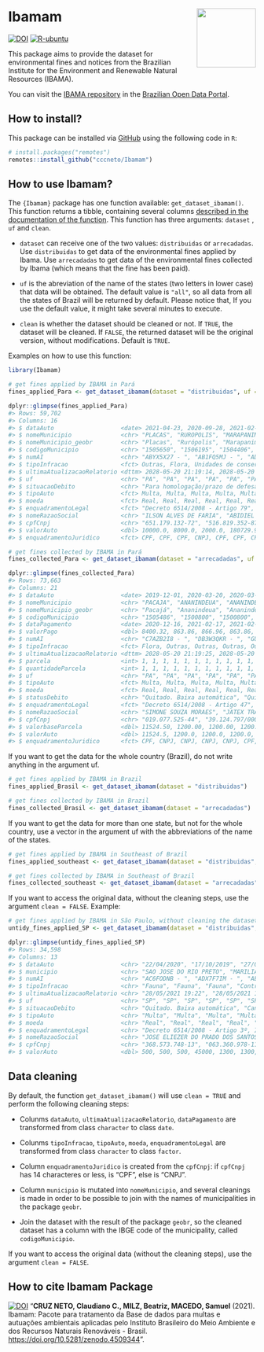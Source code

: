 
<!-- README.md is generated from README.Rmd. Please edit that file -->

# Ibamam <img src="man/figures/hexlogo.png" align="right" width = "120px"/>

<!-- badges: start -->

[![DOI](https://zenodo.org/badge/DOI/10.5281/zenodo.4509344.svg)](https://doi.org/10.5281/zenodo.4509344)
[![R-ubuntu](https://github.com/cccneto/Ibamam/actions/workflows/R-CMD-check-ubuntu.yaml/badge.svg)](https://github.com/cccneto/Ibamam/actions/workflows/R-CMD-check-ubuntu.yaml)
<!-- badges: end -->

This package aims to provide the dataset for environmental fines and
notices from the Brazilian Institute for the Environment and Renewable
Natural Resources (IBAMA).

You can visit the [IBAMA
repository](https://dados.gov.br/organization/instituto-brasileiro-do-meio-ambiente-e-dos-recursos-naturais-renovaveis-ibama)
in the [Brazilian Open Data Portal](https://dados.gov.br/).

## How to install?

This package can be installed via [GitHub](https://github.com/) using
the following code in `R`:

``` r
# install.packages("remotes")
remotes::install_github("cccneto/Ibamam")
```

## How to use **Ibamam**?

The `{Ibamam}` package has one function available:
`get_dataset_ibamam()`. This function returns a tibble, containing
several columns [described in the documentation of the
function](https://cccneto.github.io/Ibamam/reference/get_dataset_ibamam.html#value).
This function has three arguments: `dataset` , `uf` and `clean`.

-   `dataset` can receive one of the two values: `distribuidas` or
    `arrecadadas`. Use `distribuidas` to get data of the environmental
    fines applied by Ibama. Use `arrecadadas` to get data of the
    environmental fines collected by Ibama (which means that the fine
    has been paid).

-   `uf` is the abreviation of the name of the states (two letters in
    lower case) that data will be obtained. The default value is
    `"all"`, so all data from all the states of Brazil will be returned
    by default. Please notice that, If you use the default value, it
    might take several minutes to execute.

-   `clean` is whether the dataset should be cleaned or not. If `TRUE`,
    the dataset will be cleaned. If `FALSE`, the returned dataset will
    be the original version, without modifications. Default is `TRUE`.

Examples on how to use this function:

``` r
library(Ibamam)

# get fines applied by IBAMA in Pará
fines_applied_Para <- get_dataset_ibamam(dataset = "distribuidas", uf = "PA")

dplyr::glimpse(fines_applied_Para)
#> Rows: 59,702
#> Columns: 16
#> $ dataAuto                   <date> 2021-04-23, 2020-09-28, 2021-02-10, 2020-0…
#> $ nomeMunicipio              <chr> "PLACAS", "RUROPOLIS", "MARAPANIM", "PRAINH…
#> $ nomeMunicipio_geobr        <chr> "Placas", "Rurópolis", "Marapanim", "Prainh…
#> $ codigoMunicipio            <chr> "1505650", "1506195", "1504406", "1506005",…
#> $ numAI                      <chr> "ABYX5X27 - ", "AB1FQ5MJ - ", "AD6DF079 - "…
#> $ tipoInfracao               <fct> Outras, Flora, Unidades de conservação, Flo…
#> $ ultimaAtualizacaoRelatorio <dttm> 2028-05-20 21:19:14, 2028-05-20 21:19:14, …
#> $ uf                         <chr> "PA", "PA", "PA", "PA", "PA", "PA", "PA", "…
#> $ situacaoDebito             <chr> "Para homologação/prazo de defesa", "Para h…
#> $ tipoAuto                   <fct> Multa, Multa, Multa, Multa, Multa, Multa, M…
#> $ moeda                      <fct> Real, Real, Real, Real, Real, Real, Real, R…
#> $ enquadramentoLegal         <fct> "Decreto 6514/2008 - Artigo 79", "Decreto 6…
#> $ nomeRazaoSocial            <chr> "ILSON ALVES DE FARIA", "ABIDIEL CELESTINO …
#> $ cpfCnpj                    <chr> "651.179.132-72", "516.819.352-87", "667.55…
#> $ valorAuto                  <dbl> 10000.0, 8000.0, 2000.0, 180729.9, 2015000.…
#> $ enquadramentoJuridico      <fct> CPF, CPF, CPF, CNPJ, CPF, CPF, CPF, CNPJ, C…

# get fines collected by IBAMA in Pará
fines_collected_Para <- get_dataset_ibamam(dataset = "arrecadadas", uf = "PA")

dplyr::glimpse(fines_collected_Para)
#> Rows: 73,663
#> Columns: 21
#> $ dataAuto                   <date> 2019-12-01, 2020-03-20, 2020-03-10, 2020-0…
#> $ nomeMunicipio              <chr> "PACAJA", "ANANINDEUA", "ANANINDEUA", "ANAN…
#> $ nomeMunicipio_geobr        <chr> "Pacajá", "Ananindeua", "Ananindeua", "Anan…
#> $ codigoMunicipio            <chr> "1505486", "1500800", "1500800", "1500800",…
#> $ dataPagamento              <date> 2020-12-16, 2021-02-17, 2021-02-22, 2021-0…
#> $ valorPago                  <dbl> 8400.32, 863.86, 866.96, 863.86, 863.86, 10…
#> $ numAI                      <chr> "C7AZB2I8 - ", "DB3W3QKR - ", "GUN4XIPO - "…
#> $ tipoInfracao               <fct> Flora, Outras, Outras, Outras, Outras, Flor…
#> $ ultimaAtualizacaoRelatorio <dttm> 2028-05-20 21:19:25, 2028-05-20 21:19:25, …
#> $ parcela                    <int> 1, 1, 1, 1, 1, 1, 1, 1, 1, 1, 1, 1, 1, 2, 3…
#> $ quantidadeParcela          <int> 1, 1, 1, 1, 1, 1, 1, 1, 1, 1, 1, 30, 1, 30,…
#> $ uf                         <chr> "PA", "PA", "PA", "PA", "PA", "PA", "PA", "…
#> $ tipoAuto                   <fct> Multa, Multa, Multa, Multa, Multa, Multa, M…
#> $ moeda                      <fct> Real, Real, Real, Real, Real, Real, Real, R…
#> $ statusDebito               <chr> "Quitado. Baixa automática", "Quitado. Baix…
#> $ enquadramentoLegal         <fct> "Decreto 6514/2008 - Artigo 47", "Decreto 6…
#> $ nomeRazaoSocial            <chr> "SIMONE SOUZA MORAES", "JATEX TRANSPORTES L…
#> $ cpfCnpj                    <chr> "019.077.525-44", "39.124.797/0004-17", "43…
#> $ valorbaseParcela           <dbl> 11524.50, 1200.00, 1200.00, 1200.00, 1200.0…
#> $ valorAuto                  <dbl> 11524.5, 1200.0, 1200.0, 1200.0, 1200.0, 15…
#> $ enquadramentoJuridico      <fct> CPF, CNPJ, CNPJ, CNPJ, CNPJ, CPF, CNPJ, CNP…
```

If you want to get the data for the whole country (Brazil), do not write
anything in the argument uf.

``` r
# get fines applied by IBAMA in Brazil
fines_applied_Brasil <- get_dataset_ibamam(dataset = "distribuidas")

# get fines collected by IBAMA in Brazil
fines_collected_Brasil <- get_dataset_ibamam(dataset = "arrecadadas")
```

If you want to get the data for more than one state, but not for the
whole country, use a vector in the argument uf with the abbreviations of
the name of the states.

``` r
# get fines applied by IBAMA in Southeast of Brazil
fines_applied_southeast <- get_dataset_ibamam(dataset = "distribuidas", uf = c("SP", "RJ", "ES", "MG"))

# get fines collected by IBAMA in Southeast of Brazil
fines_collected_southeast <- get_dataset_ibamam(dataset = "arrecadadas", uf = c("SP", "RJ", "ES", "MG"))
```

If you want to access the original data, without the cleaning steps, use
the argument `clean = FALSE`. Example:

``` r
# get fines applied by IBAMA in São Paulo, without cleaning the dataset
untidy_fines_applied_SP <- get_dataset_ibamam(dataset = "distribuidas", uf = "SP", clean = FALSE)

dplyr::glimpse(untidy_fines_applied_SP)
#> Rows: 34,598
#> Columns: 13
#> $ dataAuto                   <chr> "22/04/2020", "17/10/2019", "27/01/2020", "…
#> $ municipio                  <chr> "SAO JOSE DO RIO PRETO", "MARILIA", "SAO JO…
#> $ numAI                      <chr> "AC6FODNB - ", "ADX7F7IM - ", "AEGEYX7V - "…
#> $ tipoInfracao               <chr> "Fauna", "Fauna", "Fauna", "Controle ambien…
#> $ ultimaAtualizacaoRelatorio <chr> "28/05/2021 19:22", "28/05/2021 19:22", "28…
#> $ uf                         <chr> "SP", "SP", "SP", "SP", "SP", "SP", "SP", "…
#> $ situacaoDebito             <chr> "Quitado. Baixa automática", "Cancelado", "…
#> $ tipoAuto                   <chr> "Multa", "Multa", "Multa", "Multa", "Multa"…
#> $ moeda                      <chr> "Real", "Real", "Real", "Real", "Real", "Re…
#> $ enquadramentoLegal         <chr> "Decreto 6514/2008 - Artigo 3º, Instrução N…
#> $ nomeRazaoSocial            <chr> "JOSE ELIEZER DO PRADO DOS SANTOS", "VALTER…
#> $ cpfCnpj                    <chr> "368.573.748-13", "063.360.978-11", "102.74…
#> $ valorAuto                  <dbl> 500, 500, 500, 45000, 1300, 1300, 400500, 5…
```

<!-- Add cleaning steps here -->

## Data cleaning

By default, the function `get_dataset_ibamam()` will use `clean = TRUE`
and perform the following cleaning steps:

-   Colunms `dataAuto`, `ultimaAtualizacaoRelatorio`, `dataPagamento`
    are transformed from class `character` to class `date`.

-   Colunms `tipoInfracao`, `tipoAuto`, `moeda`, `enquadramentoLegal`
    are transformed from class `character` to class `factor`.

-   Column `enquadramentoJuridico` is created from the `cpfCnpj`: if
    `cpfCnpj` has 14 characteres or less, is “CPF”, else is “CNPJ”.

-   Column `municipio` is mutated into `nomeMunicipio`, and several
    cleanings is made in order to be possible to join with the names of
    municipalities in the package `geobr`.

-   Join the dataset with the result of the package `geobr`, so the
    cleaned dataset has a column with the IBGE code of the municipality,
    called `codigoMunicipio`.

If you want to access the original data (without the cleaning steps),
use the argument `clean = FALSE`.

## How to cite Ibamam Package

[![DOI](https://zenodo.org/badge/DOI/10.5281/zenodo.4509344.svg)](https://doi.org/10.5281/zenodo.4509344)
“**CRUZ NETO, Claudiano C., MILZ, Beatriz, MACEDO, Samuel** (2021).
Ibamam: Pacote para tratamento da Base de dados para multas e autuações
ambientais aplicadas pelo Instituto Brasileiro do Meio Ambiente e dos
Recursos Naturais Renováveis - Brasil.
<https://doi.org/10.5281/zenodo.4509344>”.
